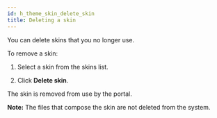 ```yaml
---
id: h_theme_skin_delete_skin
title: Deleting a skin
---
```





You can delete skins that you no longer use.

To remove a skin:

1.  Select a skin from the skins list.

2.  Click **Delete skin**.


The skin is removed from use by the portal.

**Note:** The files that compose the skin are not deleted from the system.

